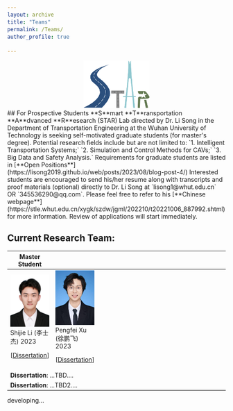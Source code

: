 ```yaml
---
layout: archive
title: "Teams"
permalink: /Teams/
author_profile: true

---
```

<div style="text-align: center">
    <img src="../images/STAR_LOGO.png"  alt="STAR Lab" width="30%" height="auto"/>
</div>
## For Prospective Students
**S**mart **T**ransportation **A**dvanced **R**esearch (STAR) Lab directed by Dr. Li Song in the Department of Transportation Engineering at the Wuhan University of Technology is seeking self-motivated graduate students (for master's degree). Potential research fields include but are not limited to: `1. Intelligent Transportation Systems;` `2. Simulation and Control Methods for CAVs;` `3. Big Data and Safety Analysis.`
Requirements for graduate students are listed in [**Open Positions**](https://lisong2019.github.io/web/posts/2023/08/blog-post-4/)
Interested students are encouraged to send his/her resume along with transcripts and proof materials (optional) directly to Dr. Li Song at `lisong1@whut.edu.cn` OR `345536290@qq.com`. 
Please feel free to refer to his [**Chinese webpage**](https://stle.whut.edu.cn/xygk/szdw/jgml/202210/t20221006_887992.shtml) for more information. Review of applications will start immediately.


## Current Research Team:
<table style="width:100%">
  <thead>
		<tr>
			<th width="20%">Master Student</th>
			<th width="20%"></th>
			<th width="20%"></th>
			<th width="20%"></th>
			<th width="20%"></th>
			<!-- <th width="2%">Year</th>
			<th width="20%">Journal/Proceedings</th>  -->
		</tr>
    </thead>
<tbody>
    <tr id="lishijie2023" class="entry">
      <td>
        <!-- <img src="../images/research/cui2020establishing.png" width="600" class="single_img"> -->
        <div class="polaroid">
          <img src="../images/stud/shijie_li.jpg" width="600" class="research_img">
          <div class="container">
          Shijie Li (李士杰) 2023<br>
		<p class="infolinks"> 
                  [<a href="javascript:toggleInfo('ms2023','Details')">Dissertation</a>]
<!--                   [<a href="javascript:toggleInfo('ms2023','Awards')">Awards</a>]  -->
		</p>
          </div>
        </div>
      </td>
	<td>
        <!-- <img src="../images/research/cui2020establishing.png" width="600" class="single_img"> -->
        <div class="polaroid">
          <img src="../images/stud/pengfei_xu.jpg" width="600" class="research_img">
          <div class="container">
          Pengfei Xu (徐鹏飞) 2023
		<p class="infolinks"> 
		  [<a href="javascript:toggleInfo('xupengfei','Details')">Dissertation</a>]
<!--                   [<a href="javascript:toggleInfo('2ms2023','Awards')">Awards</a>]  -->
		</p>
          </div>
        </div>
      </td>
      <td> </td>
      <td> </td>
      </tr>
        <tr id="d_lishijie" class="Dissertation noshow">
          <td colspan="4"><b>Dissertation</b>: ...TBD....</td>
        </tr>
<!--         <tr id="awd_ms2023" class="Awards noshow">
          <td colspan="4"><b>Awards</b>:...TBD....</td>
        </tr> -->
	<tr id="d_xupengfei" class="Dissertation noshow">
          <td colspan="4"><b>Dissertation</b>: ...TBD2....</td>
        </tr>
<!--         <tr id="awd_2ms2023" class="Awards noshow">
          <td colspan="4"><b>Awards</b>:...TBD2....</td>
        </tr>  -->
	
	
 </tbody>
</table>



developing...





